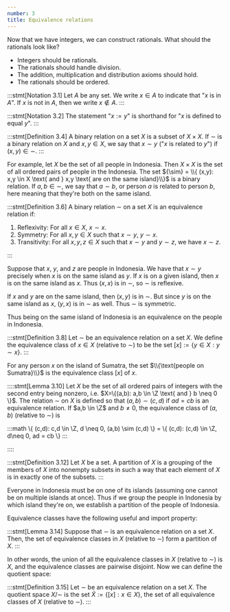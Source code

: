 ```yaml
---
number: 3
title: Equivalence relations
---
```


Now that we have integers, we can construct rationals. What should the rationals look like?

- Integers should be rationals.
- The rationals should handle division.
- The addition, multiplication and distribution axioms should hold.
- The rationals should be ordered.

:::stmt[Notation 3.1]
Let $A$ be any set. We write $x \in A$ to indicate that "$x$ is in $A$". If $x$ is not in $A$, then we write $x \notin A$.
:::

:::stmt[Notation 3.2]
The statement "$x := y$" is shorthand for "$x$ is defined to equal $y$".
:::

:::stmt[Definition 3.4]
A binary relation on a set $X$ is a subset of $X \times X$. If ${\sim}$ is a binary relation on $X$ and $x,y\in X$, we say that $x\sim y$ ("$x$ is related to $y$") if $(x, y) \in {\sim}$.
:::

For example, let $X$ be the set of all people in Indonesia. Then $X \times X$ is the set of all ordered pairs of people in the Indonesia. The set ${\sim} = \\{ (x,y): x,y \in X \text{ and } x,y \text{ are on the same island}\\}$ is a binary relation. If $a, b \in {\sim}$, we say that $a \sim b$, or person $a$ is related to person $b$, here meaning that they're both on the same island.

:::stmt[Definition 3.6]
A binary relation ${\sim}$ on a set $X$ is an equivalence relation if:

1. Reflexivity: For all $x\in X$, $x\sim x$.
2. Symmetry: For all $x,y\in X$ such that $x\sim y$, $y\sim x$.
3. Transitivity: For all $x,y,z \in X$ such that $x\sim y$ and $y\sim z$, we have $x\sim z$.

:::

Suppose that $x$, $y$, and $z$ are people in Indonesia. We have that $x \sim y$ precisely when $x$ is on the same island as $y$. If $x$ is on a given island, then $x$ is on the same island as $x$. Thus $(x,x)$ is in ${\sim}$, so ${\sim}$ is reflexive.

If $x$ and $y$ are on the same island, then $(x, y)$ is in ${\sim}$. But since $y$ is on the same island as $x$, $(y,x)$ is in ${\sim}$ as well. Thus ${\sim}$ is symmetric.

Thus being on the same island of Indonesia is an equivalence on the people in Indonesia.

:::stmt[Definition 3.8]
Let ${\sim}$ be an equivalence relation on a set $X$. We define the equivalence class of $x\in X$ (relative to ${\sim}$) to be the set $[x] := \{y \in X: y\sim x\}$.
:::

For any person $x$ on the island of Sumatra, the set $\\{\text{people on Sumatra}\\}$ is the equivalence class $[x]$ of $x$.

::::stmt[Lemma 3.10]
Let $X$ be the set of all ordered pairs of integers with the second entry being nonzero, i.e. $X=\{(a,b): a,b \in \Z \text{ and } b \neq 0 \}$. The relation ${\sim}$ on $X$ is defined so that $(a,b)\sim(c,d)$ if $ad=cb$ is an equivalence relation. If $a,b \in \Z$ and $b\neq 0$, the equivalence class of $(a,b)$ (relative to ${\sim}$) is


:::math
\\{ (c,d): c,d \in \Z, d \neq 0, (a,b) \sim (c,d) \\} = \\{ (c,d): (c,d) \in \Z, d\neq 0, ad = cb \\}
:::

::::

:::stmt[Definition 3.12]
Let $X$ be a set. A partition of $X$ is a grouping of the members of $X$ into nonempty subsets in such a way that each element of $X$ is in exactly one of the subsets.
:::

Everyone in Indonesia must be on one of its islands (assuming one cannot be on multiple islands at once). Thus if we group the people in Indonesia by which island they're on, we establish a partition of the people of Indonesia.

Equivalence classes have the following useful and import property:

:::stmt[Lemma 3.14]
Suppose that ${\sim}$ is an equivalence relation on a set $X$. Then, the set of equivalence classes in $X$ (relative to ${\sim}$) form a partition of $X$.
:::

In other words, the union of all the equivalence classes in $X$ (relative to ${\sim}$) is $X$, and the equivalence classes are pairwise disjoint. Now we can define the quotient space:

:::stmt[Definition 3.15]
Let ${\sim}$ be an equivalence relation on a set $X$. The quotient space $X/{\sim}$ is the set $\tilde{X} := \{[x]: x\in X\}$, the set of all equivalence classes of $X$ (relative to ${\sim}$).
:::
